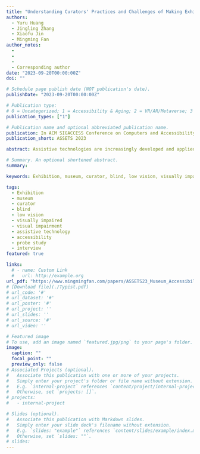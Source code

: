 ```yaml
---
title: "Understanding Curators' Practices and Challenges of Making Exhibitions More Accessible for Blind and Low Vision People"
authors:
  - Yuru Huang
  - Jingling Zhang
  - Xiaofu Jin
  - Mingming Fan
author_notes:
  -
  -
  -
  - Corresponding author
date: "2023-09-20T00:00:00Z"
doi: ""

# Schedule page publish date (NOT publication's date).
publishDate: "2023-09-20T00:00:00Z"

# Publication type:
# 0 = Uncategorized; 1 = Accessibility & Aging; 2 = VR/AR/Metaverse; 3 = Human-AI Collaboration; 4 = UX Methodology; 5 = Social Computing; 6 = Sensing;
publication_types: ["1"]

# Publication name and optional abbreviated publication name.
publication: In ACM SIGACCESS Conference on Computers and Accessibility 2023
publication_short: ASSETS 2023

abstract: Assistive technologies are increasingly developed and applied in exhibition environments to help blind and low vision (BLV) people deal with the challenges they face when visiting exhibitions. While studies have examined the experiences of BLV people using such technologies, little is known about the experiences and challenges of curators incorporating assistive technologies into exhibitions to make them more accessible to BLV people. This research focuses on assistive technologies for BLV people in exhibitions from a curatorial perspective. We conducted semi-structured interviews with twenty-two experienced curators to understand their practices and challenges. We also curated a list of assistive technologies from published papers and used them as probes to seek curators’ attitudes and perceptions of such technologies. We uncovered four critical themes related to curators’ challenges of making exhibitions more accessible to BLV people. We further identified a vicious circle, which prevents curators from making exhibitions more accessible and discussed possible ways to support curators in making exhibitions more accessible to BLV people.

# Summary. An optional shortened abstract.
summary:

keywords: Exhibition, museum, curator, blind, low vision, visually impaired, visual impairment, assistive technology, accessibility, probe study, interview

tags:
  - Exhibition
  - museum
  - curator
  - blind
  - low vision
  - visually impaired
  - visual impairment
  - assistive technology
  - accessibility
  - probe study
  - interview
featured: true

links:
  # - name: Custom Link
  #   url: http://example.org
url_pdf: "https://www.mingmingfan.com/papers/ASSETS23_Museum_Accessibility.pdf"
# [Download file](./Typist.pdf)
# url_code: '#'
# url_dataset: '#'
# url_poster: '#'
# url_project: ''
# url_slides: ''
# url_source: '#'
# url_video: ''

# Featured image
# To use, add an image named `featured.jpg/png` to your page's folder.
image:
  caption: ""
  focal_point: ""
  preview_only: false
# Associated Projects (optional).
#   Associate this publication with one or more of your projects.
#   Simply enter your project's folder or file name without extension.
#   E.g. `internal-project` references `content/project/internal-project/index.md`.
#   Otherwise, set `projects: []`.
# projects:
#   - internal-project

# Slides (optional).
#   Associate this publication with Markdown slides.
#   Simply enter your slide deck's filename without extension.
#   E.g. `slides: "example"` references `content/slides/example/index.md`.
#   Otherwise, set `slides: ""`.
# slides:
---
```


<!-- {{< youtube f9lO9tin4tw >}} -->
